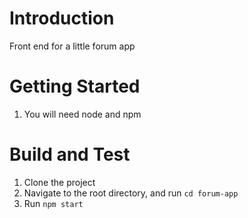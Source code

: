# Introduction 
Front end for a little forum app

# Getting Started
1.	You will need node and npm

# Build and Test
1.	Clone the project
2.	Navigate to the root directory, and run `cd forum-app`
3.	Run `npm start`
